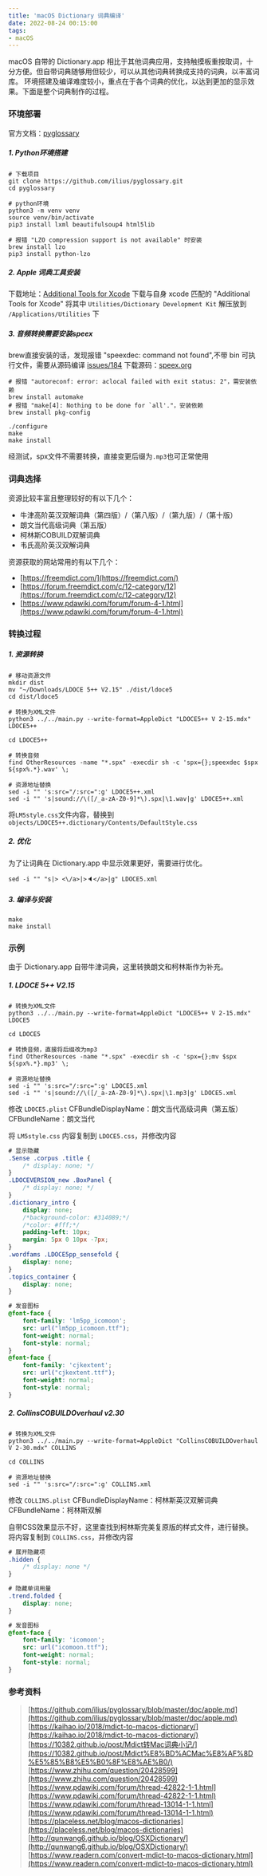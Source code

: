 ```yaml
---
title: 'macOS Dictionary 词典编译'
date: 2022-08-24 00:15:00
tags:
- macOS
---
```



macOS 自带的 Dictionary.app 相比于其他词典应用，支持触摸板重按取词，十分方便。但自带词典随够用但较少，可以从其他词典转换成支持的词典，以丰富词库。
环境搭建及编译难度较小，重点在于各个词典的优化，以达到更加的显示效果。下面是整个词典制作的过程。

<!--more-->

### 环境部署

官方文档：[pyglossary](https://github.com/ilius/pyglossary/blob/master/doc/apple.md)

##### 1. Python环境搭建

``` shell
# 下载项目
git clone https://github.com/ilius/pyglossary.git
cd pyglossary

# python环境
python3 -m venv venv
source venv/bin/activate
pip3 install lxml beautifulsoup4 html5lib

# 报错 "LZO compression support is not available" 时安装
brew install lzo
pip3 install python-lzo
```

##### 2. Apple 词典工具安装

下载地址：[Additional Tools for Xcode](http://developer.apple.com/downloads)
下载与自身 xcode 匹配的 "Additional Tools for Xcode"
将其中 `Utilities/Dictionary Development Kit` 解压放到 `/Applications/Utilities` 下

##### 3. 音频转换需要安装speex

brew直接安装的话，发现报错 "speexdec: command not found",不带 bin 可执行文件，需要从源码编译 [issues/184](https://github.com/ilius/pyglossary/issues/184)
下载源码：[speex.org](https://www.speex.org/downloads/)

``` shell
# 报错 "autoreconf: error: aclocal failed with exit status: 2"，需安装依赖
brew install automake
# 报错 "make[4]: Nothing to be done for `all'."，安装依赖
brew install pkg-config

./configure
make
make install
```

经测试，spx文件不需要转换，直接变更后缀为`.mp3`也可正常使用

### 词典选择

资源比较丰富且整理较好的有以下几个：
- 牛津高阶英汉双解词典（第四版）/（第八版）/（第九版）/（第十版）
- 朗文当代高级词典（第五版）
- 柯林斯COBUILD双解词典
- 韦氏高阶英汉双解词典

资源获取的网站常用的有以下几个：
- [https://freemdict.com/](https://freemdict.com/)
- [https://forum.freemdict.com/c/12-category/12](https://forum.freemdict.com/c/12-category/12)
- [https://www.pdawiki.com/forum/forum-4-1.html](https://www.pdawiki.com/forum/forum-4-1.html)

### 转换过程

##### 1. 资源转换

``` shell
# 移动资源文件
mkdir dist
mv "~/Downloads/LDOCE 5++ V2.15" ./dist/ldoce5
cd dist/ldoce5

# 转换为XML文件
python3 ../../main.py --write-format=AppleDict "LDOCE5++ V 2-15.mdx" LDOCE5++

cd LDOCE5++

# 转换音频
find OtherResources -name "*.spx" -execdir sh -c 'spx={};speexdec $spx  ${spx%.*}.wav' \;

# 资源地址替换
sed -i "" 's:src="/:src=":g' LDOCE5++.xml
sed -i "" 's|sound://\([/_a-zA-Z0-9]*\).spx|\1.wav|g' LDOCE5++.xml
```

将`LM5style.css`文件内容，替换到 `objects/LDOCE5++.dictionary/Contents/DefaultStyle.css`

##### 2. 优化

为了让词典在 Dictionary.app 中显示效果更好，需要进行优化。

```
sed -i "" "s|> <\/a>|>🔈</a>|g" LDOCE5.xml
```

##### 3. 编译与安装

``` shell
make
make install
```


### 示例

由于 Dictionary.app 自带牛津词典，这里转换朗文和柯林斯作为补充。

##### 1. LDOCE 5++ V2.15

``` shell
# 转换为XML文件
python3 ../../main.py --write-format=AppleDict "LDOCE5++ V 2-15.mdx" LDOCE5

cd LDOCE5

# 转换音频，直接将后缀改为mp3
find OtherResources -name "*.spx" -execdir sh -c 'spx={};mv $spx ${spx%.*}.mp3' \;

# 资源地址替换
sed -i "" 's:src="/:src=":g' LDOCE5.xml
sed -i "" 's|sound://\([/_a-zA-Z0-9]*\).spx|\1.mp3|g' LDOCE5.xml
```

修改 `LDOCE5.plist`
CFBundleDisplayName：朗文当代高级词典（第五版）
CFBundleName：朗文当代

将 `LM5style.css` 内容复制到 `LDOCE5.css`，并修改内容
```css
# 显示隐藏
.Sense .corpus .title {
    /* display: none; */
}
.LDOCEVERSION_new .BoxPanel {
    /* display: none; */
}
.dictionary_intro {
    display: none;
    /*background-color: #314089;*/
    /*color: #fff;*/
    padding-left: 10px;
    margin: 5px 0 10px -7px;
}
.wordfams .LDOCE5pp_sensefold {
    display: none;
}
.topics_container {
    display: none;
}

# 发音图标
@font-face {
    font-family: 'lm5pp_icomoon';
    src: url("lm5pp_icomoon.ttf");
    font-weight: normal;
    font-style: normal;
}
@font-face {
    font-family: 'cjkextent';
    src: url("cjkextent.ttf");
    font-weight: normal;
    font-style: normal;
}

```

##### 2. CollinsCOBUILDOverhaul v2.30

``` shell
# 转换为XML文件
python3 ../../main.py --write-format=AppleDict "CollinsCOBUILDOverhaul V 2-30.mdx" COLLINS

cd COLLINS

# 资源地址替换
sed -i "" 's:src="/:src=":g' COLLINS.xml
```

修改 `COLLINS.plist`
CFBundleDisplayName：柯林斯英汉双解词典
CFBundleName：柯林斯双解

自带CSS效果显示不好，这里查找到柯林斯完美复原版的样式文件，进行替换。将内容复制到 `COLLINS.css`，并修改内容
```css
# 展开隐藏项
.hidden {
    /* display: none */
}

# 隐藏单词用量
.trend.folded {
    display: none;
}

# 发音图标
@font-face {
    font-family: 'icomoon';
    src: url("icomoon.ttf");
    font-weight: normal;
    font-style: normal;
}
```

### 参考资料

> [https://github.com/ilius/pyglossary/blob/master/doc/apple.md](https://github.com/ilius/pyglossary/blob/master/doc/apple.md)
> [https://kaihao.io/2018/mdict-to-macos-dictionary/](https://kaihao.io/2018/mdict-to-macos-dictionary/)
> [https://10382.github.io/post/Mdict转Mac词典小记/](https://10382.github.io/post/Mdict%E8%BD%ACMac%E8%AF%8D%E5%85%B8%E5%B0%8F%E8%AE%B0/)
> [https://www.zhihu.com/question/20428599](https://www.zhihu.com/question/20428599)
> [https://www.pdawiki.com/forum/thread-42822-1-1.html](https://www.pdawiki.com/forum/thread-42822-1-1.html)
> [https://www.pdawiki.com/forum/thread-13014-1-1.html](https://www.pdawiki.com/forum/thread-13014-1-1.html)
> [https://placeless.net/blog/macos-dictionaries](https://placeless.net/blog/macos-dictionaries)
> [http://qunwang6.github.io/blog/OSXDictionary/](http://qunwang6.github.io/blog/OSXDictionary/)
> [https://www.readern.com/convert-mdict-to-macos-dictionary.html](https://www.readern.com/convert-mdict-to-macos-dictionary.html)

